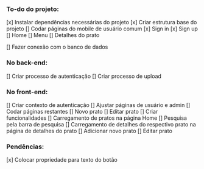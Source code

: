 ### To-do do projeto:

[x] Instalar dependências necessárias do projeto
[x] Criar estrutura base do projeto
[] Codar páginas do mobile de usuário comum
  [x] Sign in
  [x] Sign up
  [] Home
  [] Menu
  [] Detalhes do prato
  
[] Fazer conexão com o banco de dados

  ### No back-end:
  [] Criar processo de autenticação
  [] Criar processo de upload

  ### No front-end:
  [] Criar contexto de autenticação
  [] Ajustar páginas de usuário e admin
  [] Codar páginas restantes
    [] Novo prato
    [] Editar prato
  [] Criar funcionalidades
    [] Carregamento de pratos na página Home
    [] Pesquisa pela barra de pesquisa
    [] Carregamento de detalhes do respectivo prato na página de detalhes do prato
    [] Adicionar novo prato
    [] Editar prato

### Pendências:

[x] Colocar propriedade para texto do botão